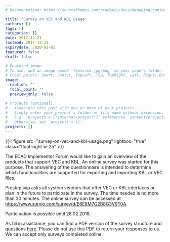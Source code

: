 ```yaml
---
# Documentation: https://sourcethemes.com/academic/docs/managing-content/

title: "Survey on VEC and KBL usage"
authors: []
tags: []
categories: []
date: 2017-12-21
lastmod: 2017-12-21
expirydate: 2020-01-01
featured: false
draft: false

# Featured image
# To use, add an image named `featured.jpg/png` to your page's folder.
# Focal points: Smart, Center, TopLeft, Top, TopRight, Left, Right, BottomLeft, Bottom, BottomRight.
image:
  caption: ""
  focal_point: ""
  preview_only: false

# Projects (optional).
#   Associate this post with one or more of your projects.
#   Simply enter your project's folder or file name without extension.
#   E.g. `projects = ["internal-project"]` references `content/project/deep-learning/index.md`.
#   Otherwise, set `projects = []`.
projects: []
---
```

{{< figure src="survey-on-vec-and-kbl-usage.png" lightbox="true" class="float-right w-25" >}}

The ECAD Implementor Forum would like to gain an overview of the products that support VEC and KBL. An online survey was started for this purpose. 
The answering of the questionnaire is intended to determine which functionalities are supported for exporting and importing KBL or VEC files.

Prostep ivip asks all system vendors that offer VEC or KBL interfaces or plan in the future to participate in the survey. The time needed is no more than 30 minutes. 
The online survey can be accessed at https://www.survio.com/survey/d/E6E8M7Q2B8G3V9T0A. 

Participation is possible until 28.02.2018.

As fill in assistance, you can find a PDF version of the survey structure and questions [here](prostepivip-survey-vec-kbl-usage.pdf). Please do not use this PDF to return your responses to us. We can accept only surveys completed online.

